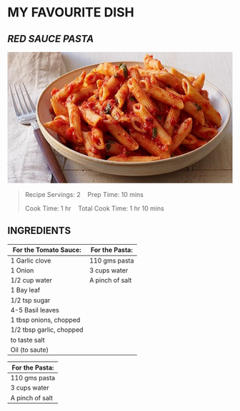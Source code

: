 # MY FAVOURITE DISH

## _RED SAUCE PASTA_

![Display picture](Photos/pasta11.jpg)

>Recipe Servings: 2 &nbsp;&nbsp;  Prep Time: 10 mins
>
>Cook Time: 1 hr   &nbsp;&nbsp;   Total Cook Time: 1 hr 10 mins


## INGREDIENTS

|**For the Tomato Sauce:**|**For the Pasta:**|
|-------------------------|------------------|
|1 Garlic clove           |110 gms pasta     |
|1 Onion                  |3 cups water      |
|1/2 cup water            |A pinch of salt   |
|1 Bay leaf               |
|1/2 tsp sugar            |
|4-5 Basil leaves         |
|1 tbsp onions, chopped   |
|1/2 tbsp garlic, chopped |
|to taste salt            |
|Oil (to saute)           |

|**For the Pasta:**|
|------------------|
|110 gms pasta|
|3 cups water|
|A pinch of salt|

